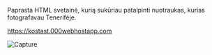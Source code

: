 Paprasta HTML svetainė, kurią sukūriau patalpinti nuotraukas, kurias fotografavau Tenerifėje.

https://kostast.000webhostapp.com

![Capture](https://github.com/KostasTamo/tenerife/assets/143959064/edc06c8b-f6ea-48f6-b912-02dba9b01c45)
